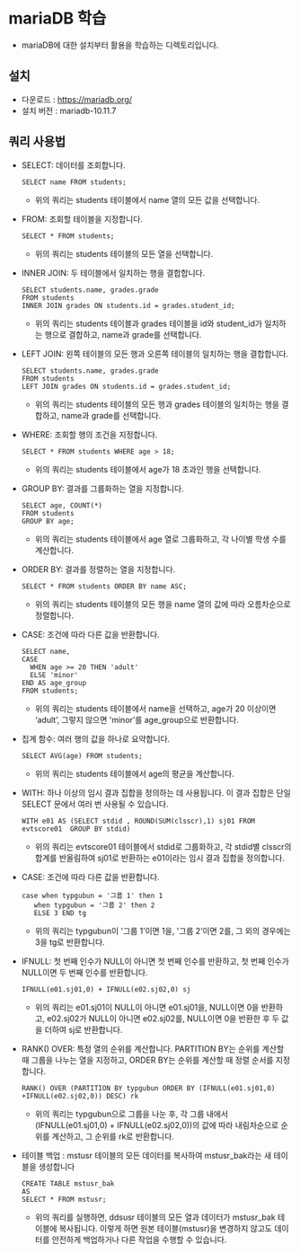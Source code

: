 # mariaDB 학습

* mariaDB에 대한 설치부터 활용을 학습하는 디렉토리입니다.

## 설치 

* 다운로드 : https://mariadb.org/
* 설치 버전 : mariadb-10.11.7

## 쿼리 사용법

* SELECT: 데이터를 조회합니다.
  ```
  SELECT name FROM students;
  ```
  - 위의 쿼리는 students 테이블에서 name 열의 모든 값을 선택합니다.
    
* FROM: 조회할 테이블을 지정합니다.
  ```
  SELECT * FROM students;
  ```
  - 위의 쿼리는 students 테이블의 모든 열을 선택합니다.
* INNER JOIN: 두 테이블에서 일치하는 행을 결합합니다.
  ```
  SELECT students.name, grades.grade 
  FROM students 
  INNER JOIN grades ON students.id = grades.student_id;
  ```
  - 위의 쿼리는 students 테이블과 grades 테이블을 id와 student_id가 일치하는 행으로 결합하고, name과 grade를 선택합니다.
* LEFT JOIN: 왼쪽 테이블의 모든 행과 오른쪽 테이블의 일치하는 행을 결합합니다.
  ```
  SELECT students.name, grades.grade 
  FROM students 
  LEFT JOIN grades ON students.id = grades.student_id;
  ```
  - 위의 쿼리는 students 테이블의 모든 행과 grades 테이블의 일치하는 행을 결합하고, name과 grade를 선택합니다.
* WHERE: 조회할 행의 조건을 지정합니다.
  ```
  SELECT * FROM students WHERE age > 18;
  ```
  - 위의 쿼리는 students 테이블에서 age가 18 초과인 행을 선택합니다.
* GROUP BY: 결과를 그룹화하는 열을 지정합니다.
  ```
  SELECT age, COUNT(*) 
  FROM students 
  GROUP BY age;
  ```
  - 위의 쿼리는 students 테이블에서 age 열로 그룹화하고, 각 나이별 학생 수를 계산합니다.
* ORDER BY: 결과를 정렬하는 열을 지정합니다.
  ```
  SELECT * FROM students ORDER BY name ASC;
  ```
  - 위의 쿼리는 students 테이블의 모든 행을 name 열의 값에 따라 오름차순으로 정렬합니다.
* CASE: 조건에 따라 다른 값을 반환합니다.
  ```
  SELECT name, 
  CASE 
    WHEN age >= 20 THEN 'adult'
    ELSE 'minor'
  END AS age_group
  FROM students;
  ```
  - 위의 쿼리는 students 테이블에서 name을 선택하고, age가 20 이상이면 ‘adult’, 그렇지 않으면 'minor’를 age_group으로 반환합니다.
* 집계 함수: 여러 행의 값을 하나로 요약합니다.
  ```
  SELECT AVG(age) FROM students;
  ```
  - 위의 쿼리는 students 테이블에서 age의 평균을 계산합니다.
* WITH: 하나 이상의 임시 결과 집합을 정의하는 데 사용됩니다. 이 결과 집합은 단일 SELECT 문에서 여러 번 사용될 수 있습니다.
  ```
  WITH e01 AS (SELECT stdid , ROUND(SUM(clsscr),1) sj01 FROM evtscore01  GROUP BY stdid)
  ```
  - 위의 쿼리는 evtscore01 테이블에서 stdid로 그룹화하고, 각 stdid별 clsscr의 합계를 반올림하여 sj01로 반환하는 e01이라는 임시 결과 집합을 정의합니다.
* CASE: 조건에 따라 다른 값을 반환합니다.
  ```
  case when typgubun = '그룹 1' then 1
     when typgubun = '그룹 2' then 2
     ELSE 3 END tg
  ```
  - 위의 쿼리는 typgubun이 '그룹 1’이면 1을, '그룹 2’이면 2를, 그 외의 경우에는 3을 tg로 반환합니다.
* IFNULL: 첫 번째 인수가 NULL이 아니면 첫 번째 인수를 반환하고, 첫 번째 인수가 NULL이면 두 번째 인수를 반환합니다.
  ```
  IFNULL(e01.sj01,0) + IFNULL(e02.sj02,0) sj
  ```
  - 위의 쿼리는 e01.sj01이 NULL이 아니면 e01.sj01을, NULL이면 0을 반환하고, e02.sj02가 NULL이 아니면 e02.sj02를, NULL이면 0을 반환한 후 두 값을 더하여 sj로 반환합니다.
* RANK() OVER: 특정 열의 순위를 계산합니다. PARTITION BY는 순위를 계산할 때 그룹을 나누는 열을 지정하고, ORDER BY는 순위를 계산할 때 정렬 순서를 지정합니다.
  ```
  RANK() OVER (PARTITION BY typgubun ORDER BY (IFNULL(e01.sj01,0) +IFNULL(e02.sj02,0)) DESC) rk
  ```
  - 위의 쿼리는 typgubun으로 그룹을 나눈 후, 각 그룹 내에서 (IFNULL(e01.sj01,0) + IFNULL(e02.sj02,0))의 값에 따라 내림차순으로 순위를 계산하고, 그 순위를 rk로 반환합니다.
* 테이블 백업 :  mstusr 테이블의 모든 데이터를 복사하여 mstusr_bak라는 새 테이블을 생성합니다
  ```
  CREATE TABLE mstusr_bak
  AS
  SELECT * FROM mstusr;
  ```
  - 위의 쿼리를 실행하면, ddsusr 테이블의 모든 열과 데이터가 mstusr_bak 테이블에 복사됩니다. 이렇게 하면 원본 테이블(mstusr)을 변경하지 않고도 데이터를 안전하게 백업하거나 다른 작업을 수행할 수 있습니다.

